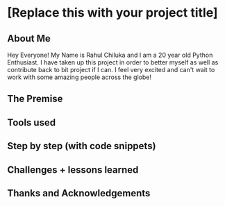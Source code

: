# [Replace this with your project title]

## About Me
Hey Everyone! My Name is Rahul Chiluka and I am a 20 year old Python Enthusiast. I have taken up this project in order to better myself as well as contribute back to bit project if I can. I feel very excited and can't wait to work with some amazing people across the globe!

## The Premise

## Tools used

## Step by step (with code snippets)

## Challenges + lessons learned

## Thanks and Acknowledgements
